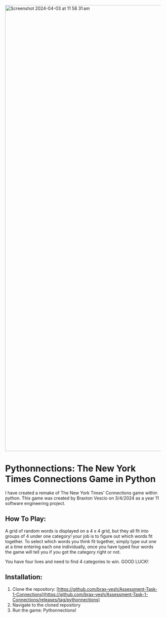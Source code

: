 <img width="1440" alt="Screenshot 2024-04-03 at 11 58 31 am" src="https://github.com/brax-vesh/Assessment-Task-1-Connections/assets/158243067/9a7e4f15-8031-4d7f-a6ce-c5c6c5f87e8a">

# Pythonnections: The New York Times Connections Game in Python

 I have created a remake of The New York Times' Connections game within python. This game was created by Braxton Vescio on 3/4/2024 as a year 11 software engineering project.

 ## How To Play:

 A grid of random words is displayed on a 4 x 4 grid, but they all fit into groups of 4 under one category! your job is to figure out which words fit together. To select which words you think fit together, simply type out one at a time entering each one individually, once you have typed four words the game will tell you if you got the category right or not.
 
 You have four lives and need to find 4 categories to win. GOOD LUCK!

 ## Installation:

 1. Clone the repository: [https://github.com/brax-vesh/Assessment-Task-1-Connections](https://github.com/brax-vesh/Assessment-Task-1-Connections/releases/tag/pythonnections)
 2. Navigate to the cloned repository
 3. Run the game: Pythonnections!
